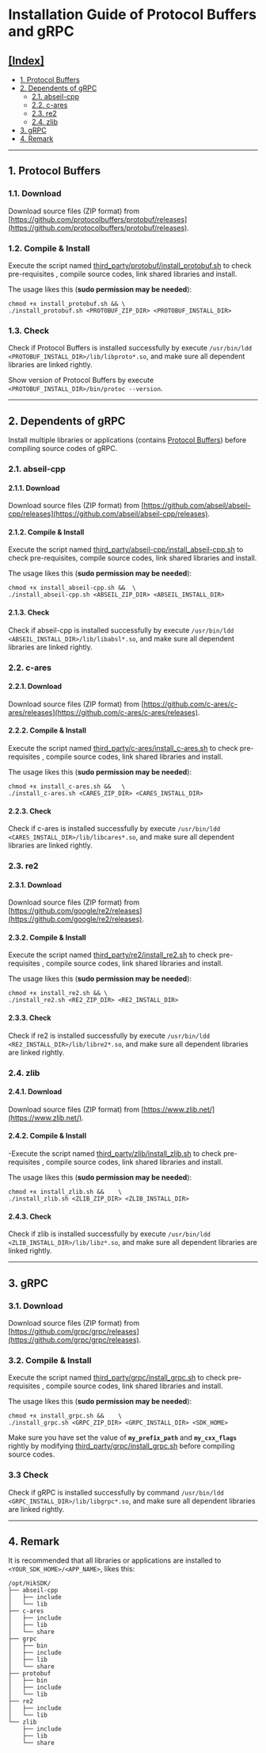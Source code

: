 # Installation Guide of Protocol Buffers and gRPC

## [[Index]](#installation-guide-of-protocol-buffers-and-grpc)

- [1. Protocol Buffers](#1-protocol-buffers)
- [2. Dependents of gRPC](#2-dependents-of-grpc)
    - [2.1. abseil-cpp](#21-abseil-cpp)
    - [2.2. c-ares](#22-c-ares)
    - [2.3. re2](#23-re2)
    - [2.4. zlib](#24-zlib)
- [3. gRPC](#3-grpc)
- [4. Remark](#4-remark)

---

## 1. Protocol Buffers

### 1.1. Download

Download source files (ZIP format) from [https://github.com/protocolbuffers/protobuf/releases](https://github.com/protocolbuffers/protobuf/releases).

### 1.2. Compile & Install

Execute the script named [third_party/protobuf/install_protobuf.sh](../third_party/protobuf/install_protobuf.sh) to check pre-requisites , compile source codes, link shared libraries and install.

The usage likes this (**sudo permission may be needed**):

```shell
chmod +x install_protobuf.sh && \
./install_protobuf.sh <PROTOBUF_ZIP_DIR> <PROTOBUF_INSTALL_DIR>
```

### 1.3. Check

Check if Protocol Buffers is installed successfully by execute `/usr/bin/ldd <PROTOBUF_INSTALL_DIR>/lib/libproto*.so`, and make sure all dependent libraries are linked rightly.

Show version of Protocol Buffers by execute `<PROTOBUF_INSTALL_DIR>/bin/protoc --version`.

---

## 2. Dependents of gRPC

Install multiple libraries or applications (contains [Protocol Buffers](#1-protocol-buffers)) before compiling source codes of gRPC.

### 2.1. abseil-cpp

#### 2.1.1. Download

Download source files (ZIP format) from [https://github.com/abseil/abseil-cpp/releases](https://github.com/abseil/abseil-cpp/releases).

#### 2.1.2. Compile & Install

Execute the script named [third_party/abseil-cpp/install_abseil-cpp.sh](../third_party/abseil-cpp/install_abseil-cpp.sh) to check pre-requisites, compile source codes, link shared libraries and install.

The usage likes this (**sudo permission may be needed**):

```shell
chmod +x install_abseil-cpp.sh &&  \
./install_abseil-cpp.sh <ABSEIL_ZIP_DIR> <ABSEIL_INSTALL_DIR>
```

#### 2.1.3. Check

Check if abseil-cpp is installed successfully by execute `/usr/bin/ldd <ABSEIL_INSTALL_DIR>/lib/libabsl*.so`, and make sure all dependent libraries are linked rightly.

### 2.2. c-ares

#### 2.2.1. Download

Download source files (ZIP format) from [https://github.com/c-ares/c-ares/releases](https://github.com/c-ares/c-ares/releases).

#### 2.2.2. Compile & Install
 
Execute the script named [third_party/c-ares/install_c-ares.sh](../third_party/c-ares/install_c-ares.sh) to check pre-requisites , compile source codes, link shared libraries and install.
 
The usage likes this (**sudo permission may be needed**):

```shell
chmod +x install_c-ares.sh &&   \
./install_c-ares.sh <CARES_ZIP_DIR> <CARES_INSTALL_DIR>
```

#### 2.2.3. Check

Check if c-ares is installed successfully by execute `/usr/bin/ldd <CARES_INSTALL_DIR>/lib/libcares*.so`, and make sure all dependent libraries are linked rightly.

### 2.3. re2

#### 2.3.1. Download

Download source files (ZIP format) from [https://github.com/google/re2/releases](https://github.com/google/re2/releases).

#### 2.3.2. Compile & Install

Execute the script named [third_party/re2/install_re2.sh](../third_party/re2/install_re2.sh) to check pre-requisites , compile source codes, link shared libraries and install.

The usage likes this (**sudo permission may be needed**):

```shell
chmod +x install_re2.sh && \
./install_re2.sh <RE2_ZIP_DIR> <RE2_INSTALL_DIR>
```

#### 2.3.3. Check

Check if re2 is installed successfully by execute `/usr/bin/ldd <RE2_INSTALL_DIR>/lib/libre2*.so`, and make sure all dependent libraries are linked rightly.

### 2.4. zlib

#### 2.4.1. Download

Download source files (ZIP format) from [https://www.zlib.net/](https://www.zlib.net/).

#### 2.4.2. Compile & Install

-Execute the script named [third_party/zlib/install_zlib.sh](../third_party/zlib/install_zlib.sh) to check pre-requisites , compile source codes, link shared libraries and install.

The usage likes this (**sudo permission may be needed**):

```shell
chmod +x install_zlib.sh &&    \
./install_zlib.sh <ZLIB_ZIP_DIR> <ZLIB_INSTALL_DIR>
```

#### 2.4.3. Check

Check if zlib is installed successfully by execute `/usr/bin/ldd <ZLIB_INSTALL_DIR>/lib/libz*.so`, and make sure all dependent libraries are linked rightly.

---

## 3. gRPC

### 3.1. Download

Download source files (ZIP format) from [https://github.com/grpc/grpc/releases](https://github.com/grpc/grpc/releases).

### 3.2. Compile & Install

Execute the script named [third_party/grpc/install_grpc.sh](../third_party/grpc/install_grpc.sh) to check pre-requisites , compile source codes, link shared libraries and install.

The usage likes this (**sudo permission may be needed**):

```shell
chmod +x install_grpc.sh &&    \
./install_grpc.sh <GRPC_ZIP_DIR> <GRPC_INSTALL_DIR> <SDK_HOME>
```

Make sure you have set the value of **`my_prefix_path`** and **`my_cxx_flags`** rightly by modifying [third_party/grpc/install_grpc.sh](../third_party/grpc/install_grpc.sh) before compiling source codes.

### 3.3 Check

Check if gRPC is installed successfully by command `/usr/bin/ldd <GRPC_INSTALL_DIR>/lib/libgrpc*.so`, and make sure all dependent libraries are linked rightly.

---

## 4. Remark

It is recommended that all libraries or applications are installed to `<YOUR_SDK_HOME>/<APP_NAME>`, likes this:

```shell
/opt/HikSDK/
├── abseil-cpp
│   ├── include
│   └── lib
├── c-ares
│   ├── include
│   ├── lib
│   └── share
├── grpc
│   ├── bin
│   ├── include
│   ├── lib
│   └── share
├── protobuf
│   ├── bin
│   ├── include
│   └── lib
├── re2
│   ├── include
│   └── lib
└── zlib
    ├── include
    ├── lib
    └── share
```
